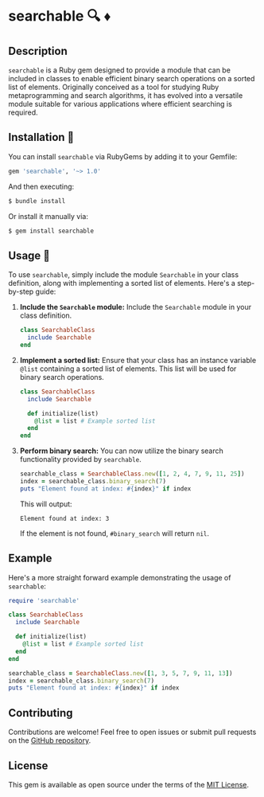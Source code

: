 # searchable 🔍 ♦️

## Description
`searchable` is a Ruby gem designed to provide a module that can be included in classes to enable efficient binary search operations on a sorted list of elements. Originally conceived as a tool for studying Ruby metaprogramming and search algorithms, it has evolved into a versatile module suitable for various applications where efficient searching is required.

## Installation 👷
You can install `searchable` via RubyGems by adding it to your Gemfile:

```ruby
gem 'searchable', '~> 1.0'
```

And then executing:

```bash
$ bundle install
```

Or install it manually via:

```bash
$ gem install searchable
```

## Usage 📖
To use `searchable`, simply include the module `Searchable` in your class definition, along with implementing a sorted list of elements. Here's a step-by-step guide:

1. **Include the `Searchable` module:**
   Include the `Searchable` module in your class definition.

   ```ruby
   class SearchableClass
     include Searchable
   end
   ```

2. **Implement a sorted list:**
   Ensure that your class has an instance variable `@list` containing a sorted list of elements. This list will be used for binary search operations.

   ```ruby
   class SearchableClass
     include Searchable

     def initialize(list)
       @list = list # Example sorted list
     end
   end
   ```

3. **Perform binary search:**
   You can now utilize the binary search functionality provided by `searchable`.

   ```ruby
   searchable_class = SearchableClass.new([1, 2, 4, 7, 9, 11, 25])
   index = searchable_class.binary_search(7)
   puts "Element found at index: #{index}" if index
   ```

   This will output:

   ```
   Element found at index: 3
   ```

   If the element is not found, `#binary_search` will return `nil`.

## Example
Here's a more straight forward example demonstrating the usage of `searchable`:

```ruby
require 'searchable'

class SearchableClass
  include Searchable

  def initialize(list)
    @list = list # Example sorted list
  end
end

searchable_class = SearchableClass.new([1, 3, 5, 7, 9, 11, 13])
index = searchable_class.binary_search(7)
puts "Element found at index: #{index}" if index
```

## Contributing
Contributions are welcome! Feel free to open issues or submit pull requests on the [GitHub repository](https://github.com/hiqueCa/searchable).

## License
This gem is available as open source under the terms of the [MIT License](https://opensource.org/licenses/MIT).
